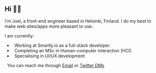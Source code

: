 
## Hi 👋🏽 

I'm Joel, a front-end engineer based in Helsinki, Finland. I do my best to make web sites/apps more pleasant to use.

I am currently:

-  &nbsp; Working at Smartly.io as a full-stack developer.
-  &nbsp; Completing an MSc in Human-computer interaction (HCI).
-  &nbsp; Specialising in UI/UX development    

&nbsp; You can reach me through [Email](mailto:joel.nhn@gmail.com) or [Twitter DMs](https://twitter.com/messages/compose?recipient_id=1075660159882616832)




